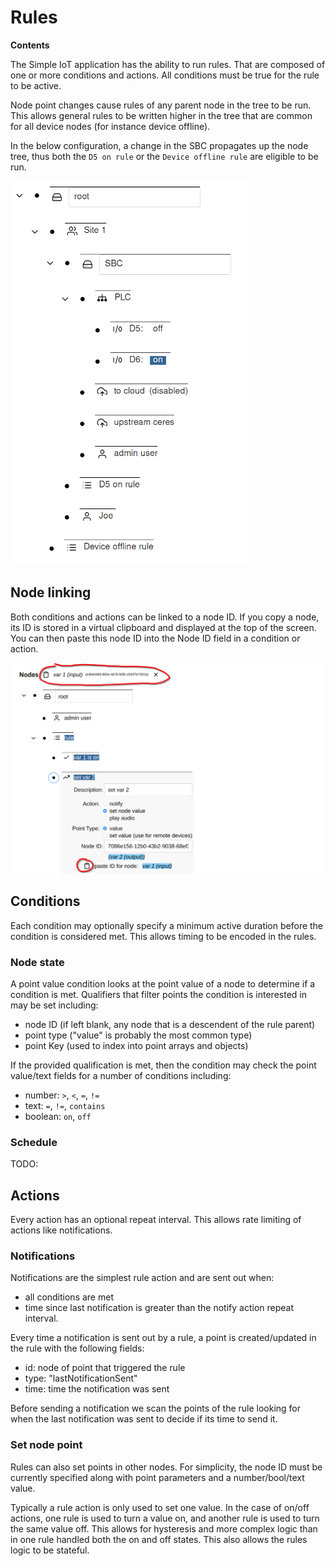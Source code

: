 # Rules

**Contents**

<!-- toc -->

The Simple IoT application has the ability to run rules. That are composed of
one or more conditions and actions. All conditions must be true for the rule to
be active.

Node point changes cause rules of any parent node in the tree to be run. This
allows general rules to be written higher in the tree that are common for all
device nodes (for instance device offline).

In the below configuration, a change in the SBC propagates up the node tree,
thus both the `D5 on rule` or the `Device offline rule` are eligible to be run.

![rules](images/rules.png)

## Node linking

Both conditions and actions can be linked to a node ID. If you copy a node, its
ID is stored in a virtual clipboard and displayed at the top of the screen. You
can then paste this node ID into the Node ID field in a condition or action.

![rule-linking](images/rule-copy-paste-node-id.png)

## Conditions

Each condition may optionally specify a minimum active duration before the
condition is considered met. This allows timing to be encoded in the rules.

### Node state

A point value condition looks at the point value of a node to determine if a
condition is met. Qualifiers that filter points the condition is interested in
may be set including:

- node ID (if left blank, any node that is a descendent of the rule parent)
- point type ("value" is probably the most common type)
- point Key (used to index into point arrays and objects)

If the provided qualification is met, then the condition may check the point
value/text fields for a number of conditions including:

- number: `>`, `<`, `=`, `!=`
- text: `=`, `!=`, `contains`
- boolean: `on`, `off`

### Schedule

TODO:

## Actions

Every action has an optional repeat interval. This allows rate limiting of
actions like notifications.

### Notifications

Notifications are the simplest rule action and are sent out when:

- all conditions are met
- time since last notification is greater than the notify action repeat
  interval.

Every time a notification is sent out by a rule, a point is created/updated in
the rule with the following fields:

- id: node of point that triggered the rule
- type: "lastNotificationSent"
- time: time the notification was sent

Before sending a notification we scan the points of the rule looking for when
the last notification was sent to decide if its time to send it.

### Set node point

Rules can also set points in other nodes. For simplicity, the node ID must be
currently specified along with point parameters and a number/bool/text value.

Typically a rule action is only used to set one value. In the case of on/off
actions, one rule is used to turn a value on, and another rule is used to turn
the same value off. This allows for hysteresis and more complex logic than in
one rule handled both the on and off states. This also allows the rules logic to
be stateful.
